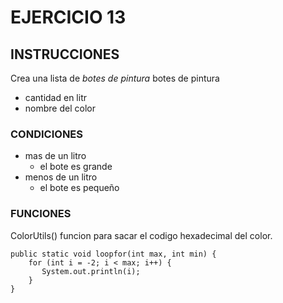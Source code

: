# EJERCICIO 13

## INSTRUCCIONES 

Crea una lista de *botes de pintura*
botes de pintura 
- cantidad en litr
- nombre del color 
### CONDICIONES

- mas de un litro 
    - el bote es grande
- menos de un litro 
    - el bote es pequeño

### FUNCIONES
ColorUtils() funcion para sacar el codigo hexadecimal del color.

    public static void loopfor(int max, int min) {
        for (int i = -2; i < max; i++) {
           System.out.println(i);
        }
    }